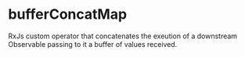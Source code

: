 # bufferConcatMap

RxJs custom operator that concatenates the exeution of a downstream Observable passing to it a buffer of values received.
